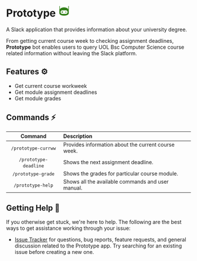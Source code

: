 # Prototype ![App logo](docs/assets/app_logo.jpg)

A Slack application that provides information about your university degree.

From getting current course week to checking assignment deadlines, <b>Prototype</b> bot enables users to query UOL Bsc Computer Science course related information without leaving the Slack platform.

## Features ⚙️
* Get current course workweek
* Get module assignment deadlines
* Get module grades

## Commands :zap:

| Command  | Description  |
| :---: | :--- |
| `/prototype-currww` | Provides information about the current course week.
| `/prototype-deadline` | Shows the next assignment deadline.
| `/prototype-grade` | Shows the grades for particular course module.
| `/prototype-help` | Shows all the available commands and user manual.

## Getting Help :safety_vest:

If you otherwise get stuck, we're here to help. The following are the best ways to get assistance working through your issue:

  * [Issue Tracker](https://github.com/UoL-Agile/agile-g1g2-zp9-CODE/issues) for questions, bug reports, feature requests, and general discussion related to the Prototype app. Try searching for an existing issue before creating a new one.
